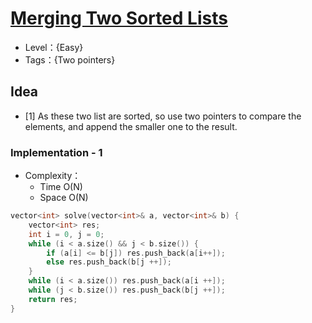 # [Merging Two Sorted Lists](https://binarysearch.com/problems/Merging-Two-Sorted-Lists)

- Level：{Easy}
- Tags：{Two pointers}

## Idea

- [1] As these two list are sorted, so use two pointers to compare the elements, and append the smaller one to the result.

### Implementation - 1

- Complexity：
  - Time O(N)
  - Space O(N)

``` c++
vector<int> solve(vector<int>& a, vector<int>& b) {
    vector<int> res;
    int i = 0, j = 0;
    while (i < a.size() && j < b.size()) {
        if (a[i] <= b[j]) res.push_back(a[i++]);
        else res.push_back(b[j ++]);
    }
    while (i < a.size()) res.push_back(a[i ++]);
    while (j < b.size()) res.push_back(b[j ++]);
    return res;
}
```

